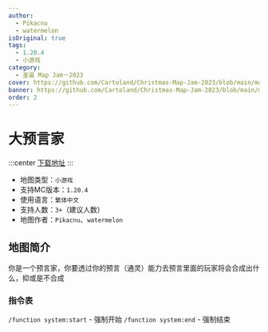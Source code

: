 ```yaml
---
author:
  - Pikacnu
  - watermelon
isOriginal: true
tags:
  - 1.20.4
  - 小游戏
category:
  - 圣诞 Map Jam－2023
cover: https://github.com/Cartoland/Christmas-Map-Jam-2023/blob/main/maps/%E5%A4%A7%E9%A0%90%E8%A8%80%E5%AE%B6/files/title.png?raw=true
banner: https://github.com/Cartoland/Christmas-Map-Jam-2023/blob/main/maps/%E5%A4%A7%E9%A0%90%E8%A8%80%E5%AE%B6/files/title.png?raw=true
order: 2
---
```


# 大预言家

:::center
[下载地址](https://drive.google.com/file/d/1R5ctLDRHhDoTT5dRGeAlou7GIIR-I2ug)
:::

- 地图类型：`小游戏`
- 支持MC版本：`1.20.4`
- 使用语言：`繁体中文`
- 支持人数：`3+`（建议人数）
- 地图作者：`Pikacnu`、`watermelon`

## 地图简介

你是一个预言家，你要透过你的预言（通灵）能力去预言里面的玩家将会合成出什么，抑或是不合成

### 指令表

`/function system:start` - 强制开始
`/function system:end` - 强制结束
